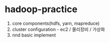 # hadoop-practice

1. core components(hdfs, yarn, mapreduce)
2. cluster configuration - ec2 / 물리장비 / 가상화
3. nnd basic implement
